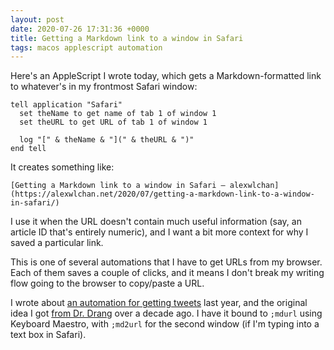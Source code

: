 ```yaml
---
layout: post
date: 2020-07-26 17:31:36 +0000
title: Getting a Markdown link to a window in Safari
tags: macos applescript automation
---
```


Here's an AppleScript I wrote today, which gets a Markdown-formatted link to whatever's in my frontmost Safari window:

```shell
tell application "Safari"
  set theName to get name of tab 1 of window 1
  set theURL to get URL of tab 1 of window 1

  log "[" & theName & "](" & theURL & ")"
end tell
```

It creates something like:

```
[Getting a Markdown link to a window in Safari – alexwlchan](https://alexwlchan.net/2020/07/getting-a-markdown-link-to-a-window-in-safari/)
```

I use it when the URL doesn't contain much useful information (say, an article ID that's entirely numeric), and I want a bit more context for why I saved a particular link.

This is one of several automations that I have to get URLs from my browser.
Each of them saves a couple of clicks, and it means I don't break my writing flow going to the browser to copy/paste a URL.

I wrote about [an automation for getting tweets](/2019/11/saving-a-copy-of-a-tweet-by-typing-twurl/) last year, and the original idea I got [from Dr. Drang](https://leancrew.com/all-this/2009/07/safari-tab-urls-via-textexpander/) over a decade ago.
I have it bound to `;mdurl` using Keyboard Maestro, with `;md2url` for the second window (if I'm typing into a text box in Safari).
